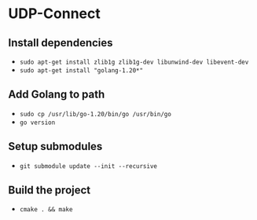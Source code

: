 # UDP-Connect

## Install dependencies
  - `sudo apt-get install zlib1g zlib1g-dev libunwind-dev libevent-dev`
  - `sudo apt-get install "golang-1.20*"`

## Add Golang to path
  - `sudo cp /usr/lib/go-1.20/bin/go /usr/bin/go`
  - `go version`

## Setup submodules
  - `git submodule update --init --recursive`

## Build the project
  - `cmake . && make`
